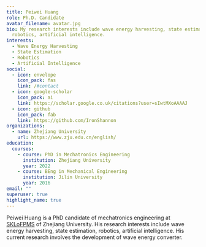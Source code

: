 ```yaml
---
title: Peiwei Huang
role: Ph.D. Candidate
avatar_filename: avatar.jpg
bio: My research interests include wave energy harvesting, state estimation,
  robotics, artificial intelligence.
interests:
  - Wave Energy Harvesting
  - State Estimation
  - Robotics
  - Artificial Intelligence
social:
  - icon: envelope
    icon_pack: fas
    link: /#contact
  - icon: google-scholar
    icon_pack: ai
    link: https://scholar.google.co.uk/citations?user=sIwtMXoAAAAJ
  - icon: github
    icon_pack: fab
    link: https://github.com/IronShannon
organizations:
  - name: Zhejiang University
    url: https://www.zju.edu.cn/english/
education:
  courses:
    - course: PhD in Mechatronics Engineering
      institution: Zhejiang University
      year: 2022
    - course: BEng in Mechanical Engineering
      institution: Jilin University
      year: 2016
email: ""
superuser: true
highlight_name: true
---
```

Peiwei Huang is a PhD candidate of mechatronics engineering at [SKLoFPMS](http://sklofp.zju.edu.cn/sklen/) of Zhejiang University. His research interests include wave energy harvesting, state estimation, robotics, artificial intelligence. His current research involves the development of wave energy converter.